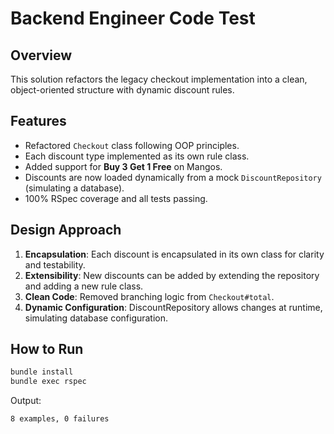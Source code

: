# Backend Engineer Code Test

## Overview
This solution refactors the legacy checkout implementation into a clean, object-oriented structure with dynamic discount rules.

## Features
- Refactored `Checkout` class following OOP principles.
- Each discount type implemented as its own rule class.
- Added support for **Buy 3 Get 1 Free** on Mangos.
- Discounts are now loaded dynamically from a mock `DiscountRepository` (simulating a database).
- 100% RSpec coverage and all tests passing.

## Design Approach
1. **Encapsulation**: Each discount is encapsulated in its own class for clarity and testability.  
2. **Extensibility**: New discounts can be added by extending the repository and adding a new rule class.  
3. **Clean Code**: Removed branching logic from `Checkout#total`.  
4. **Dynamic Configuration**: DiscountRepository allows changes at runtime, simulating database configuration.

## How to Run
```bash
bundle install
bundle exec rspec
```

Output:
```bash
8 examples, 0 failures
```
